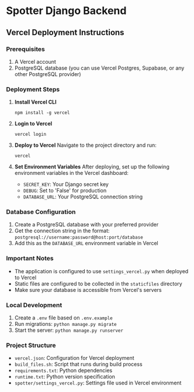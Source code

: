 # Spotter Django Backend

## Vercel Deployment Instructions

### Prerequisites

1. A Vercel account
2. PostgreSQL database (you can use Vercel Postgres, Supabase, or any other PostgreSQL provider)

### Deployment Steps

1. **Install Vercel CLI**
   ```
   npm install -g vercel
   ```

2. **Login to Vercel**
   ```
   vercel login
   ```

3. **Deploy to Vercel**
   Navigate to the project directory and run:
   ```
   vercel
   ```

4. **Set Environment Variables**
   After deploying, set up the following environment variables in the Vercel dashboard:
   - `SECRET_KEY`: Your Django secret key
   - `DEBUG`: Set to 'False' for production
   - `DATABASE_URL`: Your PostgreSQL connection string

### Database Configuration

1. Create a PostgreSQL database with your preferred provider
2. Get the connection string in the format: `postgresql://username:password@host:port/database`
3. Add this as the `DATABASE_URL` environment variable in Vercel

### Important Notes

- The application is configured to use `settings_vercel.py` when deployed to Vercel
- Static files are configured to be collected in the `staticfiles` directory
- Make sure your database is accessible from Vercel's servers

### Local Development

1. Create a `.env` file based on `.env.example`
2. Run migrations: `python manage.py migrate`
3. Start the server: `python manage.py runserver`

### Project Structure

- `vercel.json`: Configuration for Vercel deployment
- `build_files.sh`: Script that runs during build process
- `requirements.txt`: Python dependencies
- `runtime.txt`: Python version specification
- `spotter/settings_vercel.py`: Settings file used in Vercel environment